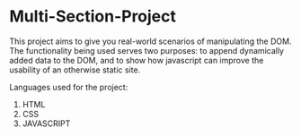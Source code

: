 # Multi-Section-Project
This project aims to give you real-world scenarios of manipulating the DOM. The functionality being used serves two purposes: to append dynamically added data to the DOM, and to show how javascript can improve the usability of an otherwise static site.

Languages used for the project:
1. HTML
2. CSS
3. JAVASCRIPT
